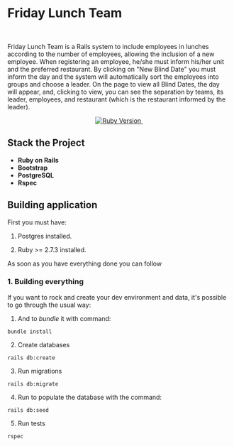 # Friday Lunch Team
<br>

Friday Lunch Team is a Rails system to include employees in lunches according to the number of employees, allowing the inclusion of a new employee. When registering an employee, he/she must inform his/her unit and the preferred restaurant. By clicking on "New Blind Date" you must inform the day and the system will automatically sort the employees into groups and choose a leader. On the page to view all Blind Dates, the day will appear, and, clicking to view, you can see the separation by teams, its leader, employees, and restaurant (which is the restaurant informed by the leader).

<p align="center">
  <a href="https://ruby-doc.org/core-3.0.1/">
    <img alt="Ruby Version" src="https://img.shields.io/badge/Ruby-3.0.1 -green.svg" target="_blank">
  </a>
  <a href="https://guides.rubyonrails.org/6_1_release_notes.html">
    <img alt="" src="https://img.shields.io/badge/Rails-~> 6.1.5-blue.svg" target="_blank">
  </a>
</p>

## Stack the Project

- **Ruby on Rails**
- **Bootstrap**
- **PostgreSQL**
- **Rspec**

## Building application

First you must have:

1. Postgres installed.

2. Ruby >= 2.7.3 installed.

As soon as you have everything done you can follow

### 1. Building everything

If you want to rock and create your dev environment and data, it's possible to go through the usual way:

1. And to *bundle* it with command:
```
bundle install
```

2. Create databases
```
rails db:create
```

3. Run migrations
```
rails db:migrate
```
4. Run to populate the database with the command:

```
rails db:seed
```

5. Run tests

```
rspec
```